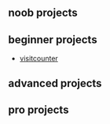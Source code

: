 ## noob projects

## beginner projects
  * [visitcounter](/docker/visitcounter) 

## advanced projects

## pro projects
